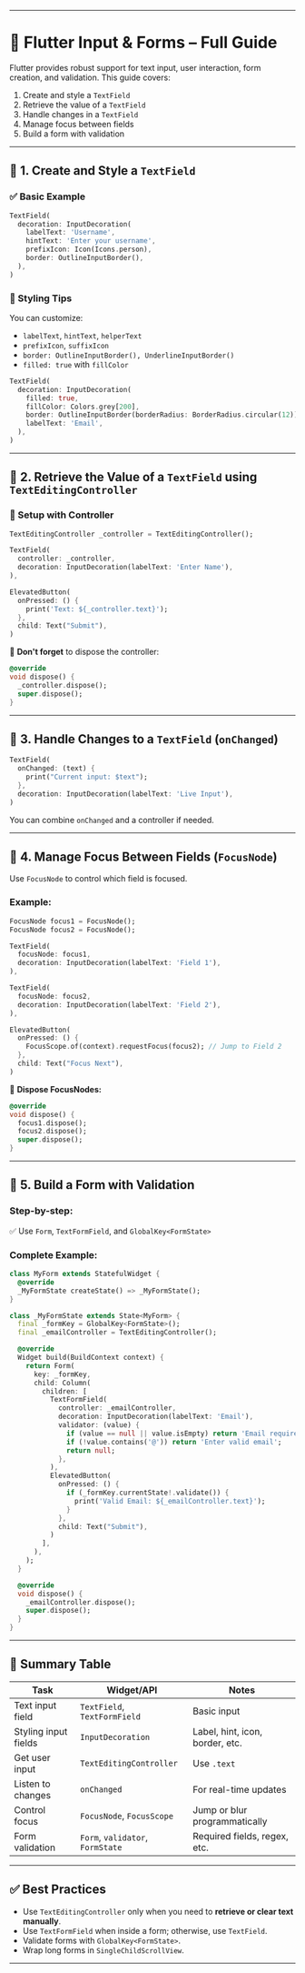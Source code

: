 

---

# 📝 Flutter Input & Forms – Full Guide

Flutter provides robust support for text input, user interaction, form creation, and validation. This guide covers:

1. Create and style a `TextField`
2. Retrieve the value of a `TextField`
3. Handle changes in a `TextField`
4. Manage focus between fields
5. Build a form with validation

---

## 🔹 1. Create and Style a `TextField`

### ✅ Basic Example

```dart
TextField(
  decoration: InputDecoration(
    labelText: 'Username',
    hintText: 'Enter your username',
    prefixIcon: Icon(Icons.person),
    border: OutlineInputBorder(),
  ),
)
```

### 🎨 Styling Tips

You can customize:

* `labelText`, `hintText`, `helperText`
* `prefixIcon`, `suffixIcon`
* `border: OutlineInputBorder(), UnderlineInputBorder()`
* `filled: true` with `fillColor`

```dart
TextField(
  decoration: InputDecoration(
    filled: true,
    fillColor: Colors.grey[200],
    border: OutlineInputBorder(borderRadius: BorderRadius.circular(12)),
    labelText: 'Email',
  ),
)
```

---

## 🔹 2. Retrieve the Value of a `TextField` using `TextEditingController`

### 🧠 Setup with Controller

```dart
TextEditingController _controller = TextEditingController();

TextField(
  controller: _controller,
  decoration: InputDecoration(labelText: 'Enter Name'),
),

ElevatedButton(
  onPressed: () {
    print('Text: ${_controller.text}');
  },
  child: Text("Submit"),
)
```

🧹 **Don't forget** to dispose the controller:

```dart
@override
void dispose() {
  _controller.dispose();
  super.dispose();
}
```

---

## 🔹 3. Handle Changes to a `TextField` (`onChanged`)

```dart
TextField(
  onChanged: (text) {
    print("Current input: $text");
  },
  decoration: InputDecoration(labelText: 'Live Input'),
)
```

You can combine `onChanged` and a controller if needed.

---

## 🔹 4. Manage Focus Between Fields (`FocusNode`)

Use `FocusNode` to control which field is focused.

### Example:

```dart
FocusNode focus1 = FocusNode();
FocusNode focus2 = FocusNode();

TextField(
  focusNode: focus1,
  decoration: InputDecoration(labelText: 'Field 1'),
),

TextField(
  focusNode: focus2,
  decoration: InputDecoration(labelText: 'Field 2'),
),

ElevatedButton(
  onPressed: () {
    FocusScope.of(context).requestFocus(focus2); // Jump to Field 2
  },
  child: Text("Focus Next"),
)
```

🧹 **Dispose FocusNodes:**

```dart
@override
void dispose() {
  focus1.dispose();
  focus2.dispose();
  super.dispose();
}
```

---

## 🔹 5. Build a Form with Validation

### Step-by-step:

✅ Use `Form`, `TextFormField`, and `GlobalKey<FormState>`

### Complete Example:

```dart
class MyForm extends StatefulWidget {
  @override
  _MyFormState createState() => _MyFormState();
}

class _MyFormState extends State<MyForm> {
  final _formKey = GlobalKey<FormState>();
  final _emailController = TextEditingController();

  @override
  Widget build(BuildContext context) {
    return Form(
      key: _formKey,
      child: Column(
        children: [
          TextFormField(
            controller: _emailController,
            decoration: InputDecoration(labelText: 'Email'),
            validator: (value) {
              if (value == null || value.isEmpty) return 'Email required';
              if (!value.contains('@')) return 'Enter valid email';
              return null;
            },
          ),
          ElevatedButton(
            onPressed: () {
              if (_formKey.currentState!.validate()) {
                print('Valid Email: ${_emailController.text}');
              }
            },
            child: Text("Submit"),
          )
        ],
      ),
    );
  }

  @override
  void dispose() {
    _emailController.dispose();
    super.dispose();
  }
}
```

---

## 📌 Summary Table

| Task                 | Widget/API                       | Notes                           |
| -------------------- | -------------------------------- | ------------------------------- |
| Text input field     | `TextField`, `TextFormField`     | Basic input                     |
| Styling input fields | `InputDecoration`                | Label, hint, icon, border, etc. |
| Get user input       | `TextEditingController`          | Use `.text`                     |
| Listen to changes    | `onChanged`                      | For real-time updates           |
| Control focus        | `FocusNode`, `FocusScope`        | Jump or blur programmatically   |
| Form validation      | `Form`, `validator`, `FormState` | Required fields, regex, etc.    |

---

## ✅ Best Practices

* Use `TextEditingController` only when you need to **retrieve or clear text manually**.
* Use `TextFormField` when inside a form; otherwise, use `TextField`.
* Validate forms with `GlobalKey<FormState>`.
* Wrap long forms in `SingleChildScrollView`.

---

 